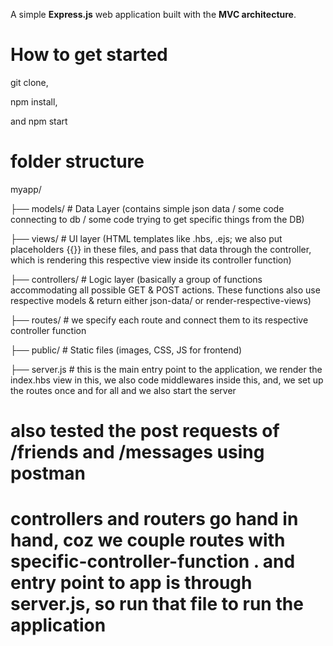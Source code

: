 A simple **Express.js** web application built with the **MVC architecture**.

# How to get started

git clone,

npm install,

and npm start

# folder structure

myapp/

├── models/ # Data Layer (contains simple json data / some code connecting to db / some code trying to get specific things from the DB)

├── views/ # UI layer (HTML templates like .hbs, .ejs; we also put placeholders {{}} in these files, and pass that data through the controller, which is rendering this respective view inside its controller function)

├── controllers/ # Logic layer (basically a group of functions accommodating all possible GET & POST actions. These functions also use respective models & return either json-data/ or render-respective-views)

├── routes/ # we specify each route and connect them to its respective controller function

├── public/ # Static files (images, CSS, JS for frontend)

├── server.js # this is the main entry point to the application, we render the index.hbs view in this, we also code middlewares inside this, and, we set up the routes once and for all and we also start the server

# also tested the post requests of /friends and /messages using postman



# controllers and routers go hand in hand, coz we couple routes with specific-controller-function . and entry point to app is through server.js, so run that file to run the application
